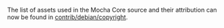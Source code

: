 The list of assets used in the Mocha Core source and their attribution can now be found in [contrib/debian/copyright](../contrib/debian/copyright).

